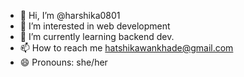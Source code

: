 - 👋 Hi, I’m @harshika0801
- 👀 I’m interested in web development
- 🌱 I’m currently learning backend dev.
- 📫 How to reach me hatshikawankhade@gmail.com
- 😄 Pronouns: she/her

<!---
harshika0801/harshika0801 is a ✨ special ✨ repository because its `README.md` (this file) appears on your GitHub profile.
You can click the Preview link to take a look at your changes.
--->
